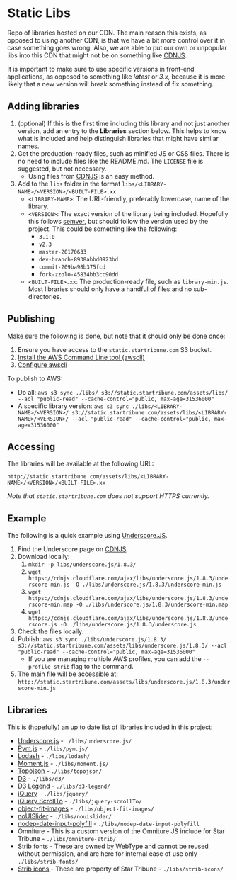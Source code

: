 # Static Libs

Repo of libraries hosted on our CDN. The main reason this exists, as opposed to using another CDN, is that we have a bit more control over it in case something goes wrong. Also, we are able to put our own or unpopular libs into this CDN that might not be on something like [CDNJS](https://cdnjs.com/).

It is important to make sure to use specific versions in front-end applications, as opposed to something like _latest_ or _3.x_, because it is more likely that a new version will break something instead of fix something.

## Adding libraries

1. (optional) If this is the first time including this library and not just another version, add an entry to the **Libraries** section below. This helps to know what is included and help distinguish libraries that might have similar names.
1. Get the production-ready files, such as minified JS or CSS files. There is no need to include files like the README.md. The `LICENSE` file is suggested, but not necessary.
   * Using files from [CDNJS](https://cdnjs.com/) is an easy method.
1. Add to the `libs` folder in the format `libs/<LIBRARY-NAME>/<VERSION>/<BUILT-FILE>.xx`.
   * `<LIBRARY-NAME>`: The URL-friendly, preferably lowercase, name of the library.
   * `<VERSION>`: The exact version of the library being included. Hopefully this follows [semver](http://semver.org/), but should follow the version used by the project. This could be something like the following:
     * `3.1.0`
     * `v2.3`
     * `master-20170633`
     * `dev-branch-8938abbd0923bd`
     * `commit-209ba98b375fcd`
     * `fork-zzolo-45834bb3cc90dd`
   * `<BUILT-FILE>.xx`: The production-ready file, such as `library-min.js`. Most libraries should only have a handful of files and no sub-directories.

## Publishing

Make sure the following is done, but note that it should only be done once:

1. Ensure you have access to the `static.startribune.com` S3 bucket.
1. [Install the AWS Command Line tool (awscli)](http://docs.aws.amazon.com/cli/latest/userguide/installing.html)
1. [Configure awscli](http://docs.aws.amazon.com/cli/latest/userguide/cli-chap-getting-started.html)

To publish to AWS:

* Do all: `aws s3 sync ./libs/ s3://static.startribune.com/assets/libs/ --acl "public-read" --cache-control="public, max-age=31536000"`
* A specific library version: `aws s3 sync ./libs/<LIBRARY-NAME>/<VERSION>/ s3://static.startribune.com/assets/libs/<LIBRARY-NAME>/<VERSION>/ --acl "public-read" --cache-control="public, max-age=31536000"`

## Accessing

The libraries will be available at the following URL:

    http://static.startribune.com/assets/libs/<LIBRARY-NAME>/<VERSION>/<BUILT-FILE>.xx

_Note that `static.startribune.com` does not support HTTPS currently._

## Example

The following is a quick example using [Underscore.JS](http://underscorejs.org/).

1. Find the Underscore page on [CDNJS](https://cdnjs.com/libraries/underscore.js).
1. Download locally:
   1. `mkdir -p libs/underscore.js/1.8.3/`
   1. `wget https://cdnjs.cloudflare.com/ajax/libs/underscore.js/1.8.3/underscore-min.js -O ./libs/underscore.js/1.8.3/underscore-min.js`
   1. `wget https://cdnjs.cloudflare.com/ajax/libs/underscore.js/1.8.3/underscore-min.map -O ./libs/underscore.js/1.8.3/underscore-min.map`
   1. `wget https://cdnjs.cloudflare.com/ajax/libs/underscore.js/1.8.3/underscore.js -O ./libs/underscore.js/1.8.3/underscore.js`
1. Check the files locally.
1. Publish: `aws s3 sync ./libs/underscore.js/1.8.3/ s3://static.startribune.com/assets/libs/underscore.js/1.8.3/ --acl "public-read" --cache-control="public, max-age=31536000"`
   * If you are managing multiple AWS profiles, you can add the `--profile strib` flag to the command.
1. The main file will be accessible at: `http://static.startribune.com/assets/libs/underscore.js/1.8.3/underscore-min.js`

## Libraries

This is (hopefully) an up to date list of libraries included in this project:

* [Underscore.js](http://underscorejs.org/) - `./libs/underscore.js/`
* [Pym.js](http://blog.apps.npr.org/pym.js/) - `./libs/pym.js/`
* [Lodash](https://lodash.com/) - `./libs/lodash/`
* [Moment.js](https://momentjs.com/) - `./libs/moment.js/`
* [Topojson](https://github.com/topojson/topojson) - `./libs/topojson/`
* [D3](https://d3js.org/) - `./libs/d3/`
* [D3 Legend](http://d3-legend.susielu.com/) - `./libs/d3-legend/`
* [jQuery](https://jquery.com/) - `./libs/jquery/`
* [jQuery ScrollTo](https://github.com/flesler/jquery.scrollTo) - `./libs/jquery-scrollTo/`
* [object-fit-images](https://www.npmjs.com/package/object-fit-images) - `./libs/object-fit-images/`
* [noUISlider](https://refreshless.com/nouislider/) - `./libs/nouislider/`
* [nodep-date-input-polyfill](https://www.npmjs.com/package/nodep-date-input-polyfill) - `./libs/nodep-date-input-polyfill`
* Omniture - This is a custom version of the Omniture JS include for Star Tribune - `./libs/omniture-strib/`
* Strib fonts - These are owned by WebType and cannot be reused without permission, and are here for internal ease of use only - `./libs/strib-fonts/`
* [Strib icons](https://striblab.github.io/strib-icons/) - These are property of Star Tribune - `./libs/strib-icons/`
